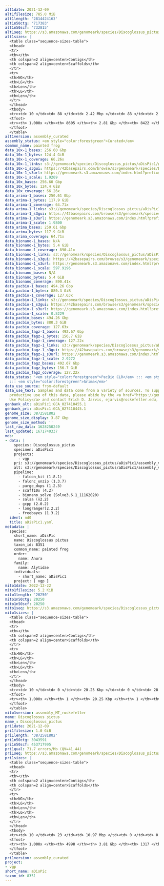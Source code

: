 ```yaml
---
alt1date: 2021-12-09
alt1filesize: 785.0 MiB
alt1length: '2814424163'
alt1n50ctg: '717383'
alt1n50scf: '732815'
alt1seq: https://s3.amazonaws.com/genomeark/species/Discoglossus_pictus/aDisPic1/assembly_curated/aDisPic1.alt.cur.20211209.fasta.gz
alt1sizes: |
  <table class="sequence-sizes-table">
  <thead>
  <tr>
  <th></th>
  <th colspan=2 align=center>Contigs</th>
  <th colspan=2 align=center>Scaffolds</th>
  </tr>
  <tr>
  <th>NG</th>
  <th>LG</th>
  <th>Len</th>
  <th>LG</th>
  <th>Len</th>
  </tr>
  </thead>
  <tbody>
  <tr><td> 10 </td><td> 88 </td><td> 2.42 Mbp </td><td> 88 </td><td> 2.43 Mbp </td></tr><tr><td> 20 </td><td> 236 </td><td> 1.59 Mbp </td><td> 234 </td><td> 1.60 Mbp </td></tr><tr><td> 30 </td><td> 438 </td><td> 1.21 Mbp </td><td> 435 </td><td> 1.23 Mbp </td></tr><tr><td> 40 </td><td> 705 </td><td> 0.93 Mbp </td><td> 699 </td><td> 0.94 Mbp </td></tr><tr style="background-color:#cccccc;"><td> 50 </td><td> 1049 </td><td> 0.72 Mbp </td><td> 1038 </td><td> 0.73 Mbp </td></tr><tr><td> 60 </td><td> 1501 </td><td> 0.54 Mbp </td><td> 1480 </td><td> 0.55 Mbp </td></tr><tr><td> 70 </td><td> 2113 </td><td> 386.91 Kbp </td><td> 2080 </td><td> 395.80 Kbp </td></tr><tr><td> 80 </td><td> 3004 </td><td> 256.12 Kbp </td><td> 2951 </td><td> 262.30 Kbp </td></tr><tr><td> 90 </td><td> 4506 </td><td> 133.98 Kbp </td><td> 4419 </td><td> 137.72 Kbp </td></tr><tr><td> 100 </td><td> 8604 </td><td> 329  bp </td><td> 8421 </td><td> 329  bp </td></tr></tbody>
  <tfoot>
  <tr><th> 1.000x </th><th> 8605 </th><th> 2.81 Gbp </th><th> 8422 </th><th> 2.81 Gbp </th></tr>
  </tfoot>
  </table>
alt1version: assembly_curated
assembly_status: <em style="color:forestgreen">Curated</em>
common_name: painted frog
data_10x-1_bases: 256.60 Gbp
data_10x-1_bytes: 124.4 GiB
data_10x-1_coverage: 66.26x
data_10x-1_links: s3://genomeark/species/Discoglossus_pictus/aDisPic1/genomic_data/10x/<br>
data_10x-1_s3gui: https://42basepairs.com/browse/s3/genomeark/species/Discoglossus_pictus/aDisPic1/genomic_data/10x/
data_10x-1_s3url: https://genomeark.s3.amazonaws.com/index.html?prefix=species/Discoglossus_pictus/aDisPic1/genomic_data/10x/
data_10x-1_scale: 1.9209
data_10x_bases: 256.60 Gbp
data_10x_bytes: 124.4 GiB
data_10x_coverage: 66.26x
data_arima-1_bases: 250.61 Gbp
data_arima-1_bytes: 117.9 GiB
data_arima-1_coverage: 64.71x
data_arima-1_links: s3://genomeark/species/Discoglossus_pictus/aDisPic1/genomic_data/arima/<br>
data_arima-1_s3gui: https://42basepairs.com/browse/s3/genomeark/species/Discoglossus_pictus/aDisPic1/genomic_data/arima/
data_arima-1_s3url: https://genomeark.s3.amazonaws.com/index.html?prefix=species/Discoglossus_pictus/aDisPic1/genomic_data/arima/
data_arima-1_scale: 1.9800
data_arima_bases: 250.61 Gbp
data_arima_bytes: 117.9 GiB
data_arima_coverage: 64.71x
data_bionano-1_bases: N/A
data_bionano-1_bytes: 5.4 GiB
data_bionano-1_coverage: 890.41x
data_bionano-1_links: s3://genomeark/species/Discoglossus_pictus/aDisPic1/genomic_data/bionano/<br>
data_bionano-1_s3gui: https://42basepairs.com/browse/s3/genomeark/species/Discoglossus_pictus/aDisPic1/genomic_data/bionano/
data_bionano-1_s3url: https://genomeark.s3.amazonaws.com/index.html?prefix=species/Discoglossus_pictus/aDisPic1/genomic_data/bionano/
data_bionano-1_scale: 597.9196
data_bionano_bases: N/A
data_bionano_bytes: 5.4 GiB
data_bionano_coverage: 890.41x
data_pacbio-1_bases: 494.26 Gbp
data_pacbio-1_bytes: 880.3 GiB
data_pacbio-1_coverage: 127.63x
data_pacbio-1_links: s3://genomeark/species/Discoglossus_pictus/aDisPic1/genomic_data/pacbio/<br>
data_pacbio-1_s3gui: https://42basepairs.com/browse/s3/genomeark/species/Discoglossus_pictus/aDisPic1/genomic_data/pacbio/
data_pacbio-1_s3url: https://genomeark.s3.amazonaws.com/index.html?prefix=species/Discoglossus_pictus/aDisPic1/genomic_data/pacbio/
data_pacbio-1_scale: 0.5229
data_pacbio_bases: 494.26 Gbp
data_pacbio_bytes: 880.3 GiB
data_pacbio_coverage: 127.63x
data_pacbio_fagz-1_bases: 492.67 Gbp
data_pacbio_fagz-1_bytes: 156.7 GiB
data_pacbio_fagz-1_coverage: 127.22x
data_pacbio_fagz-1_links: s3://genomeark/species/Discoglossus_pictus/aDisPic1/genomic_data/pacbio_fagz/<br>
data_pacbio_fagz-1_s3gui: https://42basepairs.com/browse/s3/genomeark/species/Discoglossus_pictus/aDisPic1/genomic_data/pacbio_fagz/
data_pacbio_fagz-1_s3url: https://genomeark.s3.amazonaws.com/index.html?prefix=species/Discoglossus_pictus/aDisPic1/genomic_data/pacbio_fagz/
data_pacbio_fagz-1_scale: 2.9272
data_pacbio_fagz_bases: 492.67 Gbp
data_pacbio_fagz_bytes: 156.7 GiB
data_pacbio_fagz_coverage: 127.22x
data_status: '<em style="color:forestgreen">PacBio CLR</em> ::: <em style="color:forestgreen">10x</em>
  ::: <em style="color:forestgreen">Arima</em>'
data_use_source: from-default
data_use_text: Samples and data come from a variety of sources. To support fair and
  productive use of this data, please abide by the <a href="https://genome10k.soe.ucsc.edu/data-use-policies/">Data
  Use Policy</a> and contact Erich D. Jarvis, ejarvis@rockefeller.edu, with any questions.
genbank_alt: aDisPic1:GCA_027410455.1
genbank_pri: aDisPic1:GCA_027410445.1
genome_size: 3872581802
genome_size_display: 3.87 Gbp
genome_size_method: ''
last_raw_data: 1628250249
last_updated: 1671740337
mds:
- data: |
    species: Discoglossus_pictus
    specimen: aDisPic1
    projects:
      - vgp
    pri: s3://genomeark/species/Discoglossus_pictus/aDisPic1/assembly_vgp_standard_1.6/aDisPic1.pri.20210803.fasta.gz
    alt: s3://genomeark/species/Discoglossus_pictus/aDisPic1/assembly_vgp_standard_1.6/aDisPic1.alt.20210803.fasta.gz
    pipeline:
      - falcon_kit (1.8.1)
      - falonc_unzip (1.3.7)
      - purge_dups (1.2.3)
      - scaff10x (4.2)
      - bionano_solve (Solve3.6.1_11162020)
      - salsa (v2.2)
      - gcpp (2.0.2)
      - longranger(2.2.2)
      - freebayes (1.3.2)
  ident: md0
  title: aDisPic1.yaml
metadata: |
  species:
    short_name: aDisPic
    name: Discoglossus pictus
    taxon_id: 8351
    common_name: painted frog
    order:
      name: Anura
    family:
      name: Alytidae
    individuals:
      - short_name: aDisPic1
    project: [ vgp ]
mito1date: 2022-12-22
mito1filesize: 5.2 KiB
mito1length: '20250'
mito1n50ctg: 20250
mito1n50scf: 20250
mito1seq: https://s3.amazonaws.com/genomeark/species/Discoglossus_pictus/aDisPic1/assembly_MT_rockefeller/aDisPic1.MT.20221222.fasta.gz
mito1sizes: |
  <table class="sequence-sizes-table">
  <thead>
  <tr>
  <th></th>
  <th colspan=2 align=center>Contigs</th>
  <th colspan=2 align=center>Scaffolds</th>
  </tr>
  <tr>
  <th>NG</th>
  <th>LG</th>
  <th>Len</th>
  <th>LG</th>
  <th>Len</th>
  </tr>
  </thead>
  <tbody>
  <tr><td> 10 </td><td> 0 </td><td> 20.25 Kbp </td><td> 0 </td><td> 20.25 Kbp </td></tr><tr><td> 20 </td><td> 0 </td><td> 20.25 Kbp </td><td> 0 </td><td> 20.25 Kbp </td></tr><tr><td> 30 </td><td> 0 </td><td> 20.25 Kbp </td><td> 0 </td><td> 20.25 Kbp </td></tr><tr><td> 40 </td><td> 0 </td><td> 20.25 Kbp </td><td> 0 </td><td> 20.25 Kbp </td></tr><tr style="background-color:#cccccc;"><td> 50 </td><td> 0 </td><td style="background-color:#ff8888;"> 20.25 Kbp </td><td> 0 </td><td style="background-color:#ff8888;"> 20.25 Kbp </td></tr><tr><td> 60 </td><td> 0 </td><td> 20.25 Kbp </td><td> 0 </td><td> 20.25 Kbp </td></tr><tr><td> 70 </td><td> 0 </td><td> 20.25 Kbp </td><td> 0 </td><td> 20.25 Kbp </td></tr><tr><td> 80 </td><td> 0 </td><td> 20.25 Kbp </td><td> 0 </td><td> 20.25 Kbp </td></tr><tr><td> 90 </td><td> 0 </td><td> 20.25 Kbp </td><td> 0 </td><td> 20.25 Kbp </td></tr><tr><td> 100 </td><td> 0 </td><td> 20.25 Kbp </td><td> 0 </td><td> 20.25 Kbp </td></tr></tbody>
  <tfoot>
  <tr><th> 1.000x </th><th> 1 </th><th> 20.25 Kbp </th><th> 1 </th><th> 20.25 Kbp </th></tr>
  </tfoot>
  </table>
mito1version: assembly_MT_rockefeller
name: Discoglossus pictus
name_: Discoglossus_pictus
pri1date: 2021-12-09
pri1filesize: 1.0 GiB
pri1length: '3872581802'
pri1n50ctg: 3043591
pri1n50scf: 453717995
pri1qual: 71.7 errors/Mb (QV=41.44)
pri1seq: https://s3.amazonaws.com/genomeark/species/Discoglossus_pictus/aDisPic1/assembly_curated/aDisPic1.pri.cur.20211209.fasta.gz
pri1sizes: |
  <table class="sequence-sizes-table">
  <thead>
  <tr>
  <th></th>
  <th colspan=2 align=center>Contigs</th>
  <th colspan=2 align=center>Scaffolds</th>
  </tr>
  <tr>
  <th>NG</th>
  <th>LG</th>
  <th>Len</th>
  <th>LG</th>
  <th>Len</th>
  </tr>
  </thead>
  <tbody>
  <tr><td> 10 </td><td> 23 </td><td> 10.97 Mbp </td><td> 0 </td><td> 0.57 Gbp </td></tr><tr><td> 20 </td><td> 65 </td><td> 7.67 Mbp </td><td> 1 </td><td> 479.18 Mbp </td></tr><tr><td> 30 </td><td> 126 </td><td> 5.33 Mbp </td><td> 2 </td><td> 454.65 Mbp </td></tr><tr><td> 40 </td><td> 206 </td><td> 4.17 Mbp </td><td> 3 </td><td> 453.72 Mbp </td></tr><tr style="background-color:#cccccc;"><td> 50 </td><td> 312 </td><td style="background-color:#88ff88;"> 3.04 Mbp </td><td> 3 </td><td style="background-color:#88ff88;"> 453.72 Mbp </td></tr><tr><td> 60 </td><td> 457 </td><td> 2.25 Mbp </td><td> 4 </td><td> 403.84 Mbp </td></tr><tr><td> 70 </td><td> 660 </td><td> 1.54 Mbp </td><td> 6 </td><td> 246.79 Mbp </td></tr><tr><td> 80 </td><td> 976 </td><td> 0.94 Mbp </td><td> 7 </td><td> 204.09 Mbp </td></tr><tr><td> 90 </td><td> 1592 </td><td> 395.50 Kbp </td><td> 11 </td><td> 90.67 Mbp </td></tr><tr><td> 100 </td><td> 4997 </td><td> 18  bp </td><td> 1316 </td><td> 202  bp </td></tr></tbody>
  <tfoot>
  <tr><th> 1.000x </th><th> 4998 </th><th> 3.81 Gbp </th><th> 1317 </th><th> 3.87 Gbp </th></tr>
  </tfoot>
  </table>
pri1version: assembly_curated
project:
- vgp
short_name: aDisPic
taxon_id: 8351
---
```

